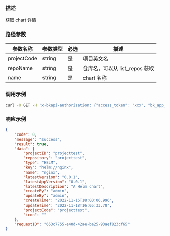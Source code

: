 ### 描述

获取 chart 详情

### 路径参数
| 参数名称     | 参数类型     | 必选   | 描述             |
| ------------ | ------------ | ------ | ---------------- |
| projectCode         | string       | 是     | 项目英文名     |
| repoName         | string       | 是     | 仓库名，可以从 list_repos 获取     |
| name         | string       | 是     | chart 名称     |


### 调用示例
```sh
curl -X GET -H 'x-bkapi-authorization: {"access_token": "xxx", "bk_app_code": "xxx", "bk_app_secret": "***"}' --insecure https://bcs-api-gateway.apigw.com/prod/helmmanager/v1/projects/projecttest/repos/projecttest/charts/nginx
```

### 响应示例
```json
{
    "code": 0,
    "message": "success",
    "result": true,
    "data": {
        "projectID": "projecttest",
        "repository": "projecttest",
        "type": "HELM",
        "key": "helm://nginx",
        "name": "nginx",
        "latestVersion": "0.0.1",
        "latestAppVersion": "0.0.1",
        "latestDescription": "A Helm chart",
        "createBy": "admin",
        "updateBy": "admin",
        "createTime": "2022-11-16T18:00:06.996",
        "updateTime": "2022-11-18T16:05:33.78",
        "projectCode": "projecttest",
        "icon": ""
    },
    "requestID": "653c7755-e40d-42ae-ba25-93aef823cf65"
}
```